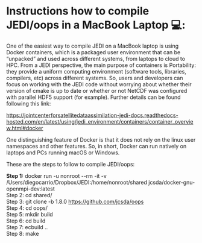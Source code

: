 # Instructions how to compile JEDI/oops in a MacBook Laptop 💻:

One of the easiest way to compile JEDI on a MacBook laptop is using Docker containers, which is a packaged user environment that can be “unpacked” and used across different systems, from laptops to cloud to HPC. From a JEDI perspective, the main purpose of containers is Portability: they provide a uniform computing environment (software tools, libraries, compilers, etc) across different systems. So, users and developers can focus on working with the JEDI code without worrying about whether their version of cmake is up to date or whether or not NetCDF was configured with parallel HDF5 support (for example). Further details can be found following this link:

https://jointcenterforsatellitedataassimilation-jedi-docs.readthedocs-hosted.com/en/latest/using/jedi_environment/containers/container_overview.html#docker

One distinguishing feature of Docker is that it does not rely on the linux user namespaces and other features. So, in short, Docker can run natively on laptops and PCs running macOS or Windows.

These are the steps to follow to compile JEDI/oops:

**Step 1:** docker run -u nonroot --rm -it -v /Users/diegocarrio/Dropbox/JEDI:/home/nonroot/shared jcsda/docker-gnu-openmpi-dev:latest  
Step 2: cd shared/  
Step 3: git clone -b 1.8.0 https://github.com/jcsda/oops  
Step 4: cd oops/  
Step 5: mkdir build  
Step 6: cd build  
Step 7: ecbuild ..  
Step 8: make  

